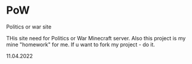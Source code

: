 # PoW
Politics or war site


THis site need for Politics or War Minecraft server. Also this project is my mine "homework" for me.
If u want to fork my project - do it.

11.04.2022
